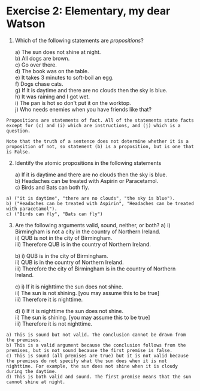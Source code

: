# Exercise 2: Elementary, my dear Watson

1. Which of the following statements are *propositions*?

    a) The sun does not shine at night.  
    b) All dogs are brown.  
    c) Go over there.  
    d) The book was on the table.  
    e) It takes 3 minutes to soft-boil an egg.  
    f) Dogs chase cats.  
    g) If it is daytime and there are no clouds then the sky is blue.  
    h) It was raining and I got wet.  
    i) The pan is hot so don't put it on the worktop.  
    j) Who needs enemies when you have friends like that?

```{dropdown} **Solution**   
Propositions are statements of fact. All of the statements state facts except for (c) and (i) which are instructions, and (j) which is a question.

Note that the truth of a sentence does not determine whether it is a proposition of not, so statement (b) is a proposition, but is one that is False.
```

2. Identify the atomic propositions in the following statements

    a) If it is daytime and there are no clouds then the sky is blue.  
    b) Headaches can be treated with Aspirin or Paracetamol.  
    c) Birds and Bats can both fly.  

```{dropdown} **Solution**   
a) ("it is daytime", "there are no clouds", "the sky is blue").   
b) ("Headaches can be treated with Aspirin", "Headaches can be treated with paracetamol").  
c) ("Birds can fly", "Bats can fly")
```

3. Are the following arguments valid, sound, neither, or both?
    a)
        i) Birmingham is not a city in the country of Northern Ireland.  
        ii) QUB is not in the city of Birmingham.   
        iii) Therefore QUB is in the country of Northern Ireland.

    b) 
        i) QUB is in the city of Birmingham.  
        ii) QUB is in the country of Northern Ireland.  
        iii) Therefore the city of Birmingham is in the country of Northern Ireland.

    c)
        i) If it is nighttime the sun does not shine.  
        ii) The sun is not shining. [you may assume this to be true]  
        iii) Therefore it is nighttime.

    d)
        i) If it is nighttime the sun does not shine.  
        ii) The sun is shining. [you may assume this to be true]  
        iii) Therefore it is not nighttime.

```{dropdown} **Solution**   
a) This is sound but not valid. The conclusion cannot be drawn from the premises.  
b) This is a valid argument because the conclusion follows from the premises, but is not sound because the first premise is false.  
c) This is sound (all premises are true) but it is not valid because the premises do not specify what the sun does when it is not nighttime. For example, the sun does not shine when it is cloudy during the daytime.  
d) This is both valid and sound. The first premise means that the sun cannot shine at night.
```
